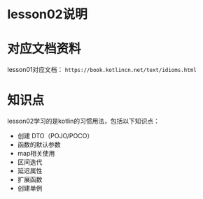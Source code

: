 lesson02说明
=====

# 对应文档资料
lesson01对应文档： `https://book.kotlincn.net/text/idioms.html`

# 知识点
lesson02学习的是kotlin的习惯用法，包括以下知识点：
- 创建 DTO（POJO/POCO）
- 函数的默认参数
- map相关使用
- 区间迭代
- 延迟属性
- 扩展函数
- 创建单例


